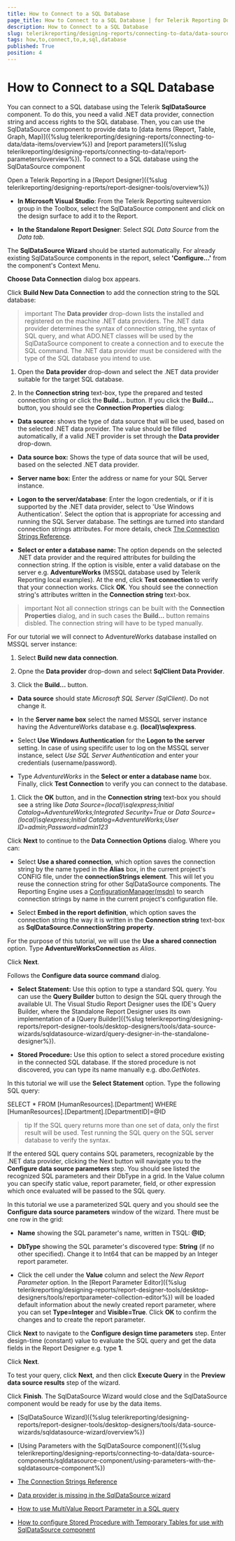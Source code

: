 ```yaml
---
title: How to Connect to a SQL Database
page_title: How to Connect to a SQL Database | for Telerik Reporting Documentation
description: How to Connect to a SQL Database
slug: telerikreporting/designing-reports/connecting-to-data/data-source-components/sqldatasource-component/how-to-connect-to-a-sql-database
tags: how,to,connect,to,a,sql,database
published: True
position: 4
---
```


# How to Connect to a SQL Database



You can connect to a SQL database using the Telerik
        __SqlDataSource__ component. To do this, you need a valid .NET data provider, connection string and access
        rights to the SQL database. Then, you can use the SqlDataSource component
        to provide data to [data items (Report, Table, Graph, Map)]({%slug telerikreporting/designing-reports/connecting-to-data/data-items/overview%})
        and [report parameters]({%slug telerikreporting/designing-reports/connecting-to-data/report-parameters/overview%}).
      To connect to a SQL database using the SqlDataSource component

Open a Telerik Reporting in a [Report Designer]({%slug telerikreporting/designing-reports/report-designer-tools/overview%})

* __In Microsoft Visual Studio__: From the Telerik Reporting suiteversion group in the Toolbox, select the
                  SqlDataSource component and click on the design surface to add it to the Report.
                

* __In the Standalone Report Designer__: Select *SQL Data Source* from the *Data tab*.
                

The __SqlDataSource Wizard__ should be started automatically. For already existing SqlDataSource components in the report, select
              __'Configure...'__ from the component's Context Menu.
            

__Choose Data Connection__ dialog box appears.
            

Click __Build New Data Connection__ to add the connection string to the SQL database:
            

>important The __Data provider__ drop-down lists the installed and registered on the machine .NET data providers.
                The .NET data provider determines the syntax of connection string, the syntax of SQL query,
                and what ADO.NET classes will be used by the SqlDataSource component to create a connection and to execute the SQL command.
>The .NET data provider must be considered with the type of the SQL database you intend to use.
>


1. Open the __Data provider__ drop-down and select the .NET data provider suitable for the target SQL database.
                

1. In the __Connection string__ text-box, type the prepared and tested connection string
                  or click the __Build...__ button.
                If you click the __Build...__ button, you should see the __Connection Properties__ dialog:
                

* __Data source:__ shows the type of data source that will be used, based on the selected .NET data provider.
                      The value should be filled automatically, if a valid .NET provider is set through the __Data provider__ drop-down.
                    

* __Data source box:__ Shows the type of data source that will be used, based on the selected .NET data provider.
                    

* __Server name box:__ Enter the address or name for your SQL Server instance.
                    

* __Logon to the server/database__: Enter the logon credentials, or if it is supported by the .NET data provider,
                      select to 'Use Windows Authentication'. Select the option that is appropriate for accessing and running the SQL Server database.
                      The settings are turned into standard connection strings attributes. For more details, check [The Connection Strings Reference](https://www.connectionstrings.com/).
                    

* __Select or enter a database name:__ The option depends on the selected .NET data provider and the required attributes for building the connection string.
                      If the option is visible, enter a valid database on the server e.g. __AdventureWorks__ (MSSQL database used by Telerik Reporting local examples).
                    At the end, click __Test connection__ to verify that your connection works.
                  Click __OK__. You should see the connection string's attributes written in the __Connection string__ text-box.
                

>important Not all connection strings can be built with the __Connection Properties__ dialog,
                    and in such cases the __Build...__ button remains disbled. The connection string will have to be typed manually.
>


For our tutorial we will connect to AdventureWorks database installed on MSSQL server instance:

1. Select __Build new data connection__.
                

1. Opne the __Data provider__ drop-down and select __SqlClient Data Provider__.
                

1. Click the __Build...__ button.
                

* __Data source__ should state *Microsoft SQL Server (SqlClient)*. Do not change it.
                    

* In the __Server name box__ select the named MSSQL server instance having the AdventureWorks database
                      e.g. __(local)\sqlexpress__.
                    

* Select __Use Windows Authentication__ for the __Logon to the server__ setting.
                      In case of using specififc user to log on the MSSQL server instance, select *Use SQL Server Authentication*
                      and enter your credentials (username/password).
                    

* Type *AdventureWorks* in the __Select or enter a database name__ box.
                    Finally, click __Test Connection__ to verify you can connect to the database.
                

1. Click the __OK__ button, and in the __Connection string__ text-box you should see a string like
                  *Data Source=(local)\sqlexpress;Initial Catalog=AdventureWorks;Integrated Security=True*
                  or *Data Source=(local)\sqlexpress;Initial Catalog=AdventureWorks;User ID=admin;Password=admin123*

Click __Next__
              to continue to the __Data Connection Options__ dialog. Where you can:
            

* Select __Use a shared connection__, which option saves the connection string by the name typed in the __Alias__ box, in the current project's CONFIG file,
                  under the __connectionStrings element__.
                This will let you reuse the connection string for other SqlDataSource components. The Reporting Engine uses a [ConfigurationManager(msdn)](https://msdn.microsoft.com/en-us/library/system.configuration.configurationmanager(v=vs.110).aspx) to search connection strings by name in the current project's configuration file.
                

* Select __Embed in the report definition__, which option saves the connection string
                  the way it is written in the __Connection string__ text-box as __SqlDataSource.ConnectionString property__.
                

For the purpose of this tutorial, we will use the __Use a shared connection__ option.
              Type __AdventureWorksConnection__ as *Alias*.
            

Click __Next__.
            

Follows the __Configure data source command__ dialog.
            

* __Select Statement:__ Use this option to type a standard SQL query.
                  You can use the __Query Builder__ button to design the SQL query through the available UI.
                The Visual Studio Report Designer uses the IDE's Query Builder,
                  where the Standalone Report Designer uses its own implementation of a [Query Builder]({%slug telerikreporting/designing-reports/report-designer-tools/desktop-designers/tools/data-source-wizards/sqldatasource-wizard/query-designer-in-the-standalone-designer%}).
                

* __Stored Procedure:__ Use this option to select a stored procedure existing in the connected SQL database.
                  If the stored procedure is not discovered, you can type its name manually e.g. *dbo.GetNotes*.
                

In this tutorial we will use the __Select Statement__ option. Type the following SQL query:
            

SELECT * FROM [HumanResources].[Department] WHERE [HumanResources].[Department].[DepartmentID]=@ID

>tip If the SQL query returns more than one set of data, only the first result will be used.
>Test running the SQL query on the SQL server database to verify the syntax.
>


If the entered SQL query contains SQL parameters, recognizable by the .NET data provider, clicking the Next button will navigate you to the
              __Configure data source parameters__ step. You should see listed the recognized SQL parameters and their DbType in a grid.
              In the Value column you can specify static value, report parameter, field, or other expression which once evaluated will be passed to the SQL query.
            

In this tutorial we use a parameterized SQL query and you should see the __Configure data source parameters__ window of the wizard.
              There must be one row in the grid:
            

* __Name__ showing the SQL parameter's name, written in TSQL: __@ID__;
                

* __DbType__ showing the SQL parameter's discovered type: __String__ (if no other specified).
                  Change it to Int64 that can be mapped by an Integer report parameter.
                

* Click the cell under the __Value__ column and select the *New Report Parameter* option.
                  In the [Report Parameter Editor]({%slug telerikreporting/designing-reports/report-designer-tools/desktop-designers/tools/reportparameter-collection-editor%}) will be loaded default information about the newly created report parameter,
                  where you can set __Type=Integer__ and __Visible=True__.
                  Click __OK__ to confirm the changes and to create the report parameter.
                

Click __Next__ to navigate to the __Configure design time parameters__ step.
              Enter design-time (constant) value to evaluate the SQL query and get the data fields in the Report Designer e.g. type __1__.
            

Click __Next__.
            

To test your query, click __Next__, and then
              click __Execute Query__ in the __Preview data source results__ step of the wizard.
            

Click __Finish__. The SqlDataSource Wizard would close
              and the SqlDataSource component would be ready for use by the data
              items.
            

 * [SqlDataSource Wizard]({%slug telerikreporting/designing-reports/report-designer-tools/desktop-designers/tools/data-source-wizards/sqldatasource-wizard/overview%})

 * [Using Parameters with the SqlDataSource component]({%slug telerikreporting/designing-reports/connecting-to-data/data-source-components/sqldatasource-component/using-parameters-with-the-sqldatasource-component%})

 * [The Connection Strings Reference](https://www.connectionstrings.com/)

 * [Data provider is missing in the SqlDataSource wizard](http://www.telerik.com/support/kb/reporting/details/data-provider-is-missing-in-the-sqldatasource-wizard)

 * [How to use MultiValue Report Parameter in a SQL query](http://www.telerik.com/support/kb/reporting/accessing-and-managing-data/details/how-to-use-multivalue-report-parameter-in-a-sql-query)

 * [How to configure Stored Procedure with Temporary Tables for use with SqlDataSource component](http://www.telerik.com/support/kb/reporting/accessing-and-managing-data/details/how-to-configure-stored-procedure-with-temporary-tables-for-use-with-sqldatasource-component)
